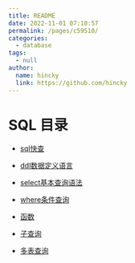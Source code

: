 ```yaml
---
title: README
date: 2022-11-01 07:10:57
permalink: /pages/c59510/
categories: 
  - database
tags: 
  - null
author: 
  name: hincky
  link: https://github.com/hincky
---
```

# SQL 目录

- [sql快查]()

- [ddl数据定义语言]()

- [select基本查询语法]()

- [where条件查询]()

- [函数]()

- [子查询]()

- [多表查询]()